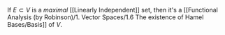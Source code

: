 If $E \subset V$ is a *maximal* [[Linearly Independent]] set, then it's a [[Functional Analysis (by Robinson)/1. Vector Spaces/1.6 The existence of Hamel Bases/Basis]] of $V$.